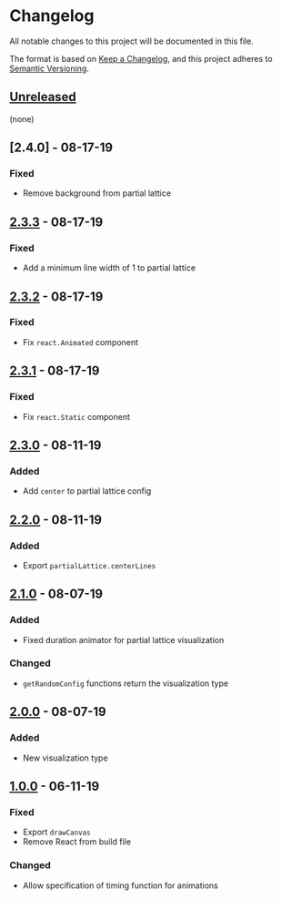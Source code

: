 # Changelog

All notable changes to this project will be documented in this file.

The format is based on [Keep a Changelog](https://keepachangelog.com/en/1.0.0/),
and this project adheres to [Semantic Versioning](https://semver.org/spec/v2.0.0.html).

## [Unreleased]

(none)

## [2.4.0] - 08-17-19

### Fixed

- Remove background from partial lattice

## [2.3.3] - 08-17-19

### Fixed

- Add a minimum line width of 1 to partial lattice

## [2.3.2] - 08-17-19

### Fixed

- Fix `react.Animated` component

## [2.3.1] - 08-17-19

### Fixed

- Fix `react.Static` component

## [2.3.0] - 08-11-19

### Added

- Add `center` to partial lattice config

## [2.2.0] - 08-11-19

### Added

- Export `partialLattice.centerLines`

## [2.1.0] - 08-07-19

### Added

- Fixed duration animator for partial lattice visualization

### Changed

- `getRandomConfig` functions return the visualization type

## [2.0.0] - 08-07-19

### Added

- New visualization type

## [1.0.0] - 06-11-19

### Fixed

- Export `drawCanvas`
- Remove React from build file

### Changed

- Allow specification of timing function for animations

[unreleased]: https://github.com/generative-music/visualizer/compare/v2.3.4...HEAD
[2.3.4]: https://github.com/generative-music/visualizer/compare/v2.3.3...v2.3.4
[2.3.3]: https://github.com/generative-music/visualizer/compare/v2.3.2...v2.3.3
[2.3.2]: https://github.com/generative-music/visualizer/compare/v2.3.1...v2.3.2
[2.3.1]: https://github.com/generative-music/visualizer/compare/v2.3.0...v2.3.1
[2.3.0]: https://github.com/generative-music/visualizer/compare/v2.2.0...v2.3.0
[2.2.0]: https://github.com/generative-music/visualizer/compare/v2.1.0...v2.2.0
[2.1.0]: https://github.com/generative-music/visualizer/compare/v2.0.0...v2.1.0
[2.0.0]: https://github.com/generative-music/visualizer/compare/v1.0.0...v2.0.0
[1.0.0]: https://github.com/generative-music/visualizer/compare/v0.1.0...v1.0.0
